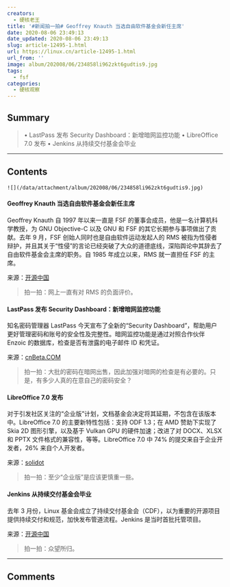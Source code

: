 ```yaml
---
creators:
  - 硬核老王
title: '#新闻拍一拍# Geoffrey Knauth 当选自由软件基金会新任主席'
date: 2020-08-06 23:49:13
date_updated: 2020-08-06 23:49:13
slug: article-12495-1.html
url: https://linux.cn/article-12495-1.html
url_from: ''
image: album/202008/06/234858li962zkt6gudtis9.jpg
tags:
  - fsf
categories:
  - 硬核观察
---
```


## Summary

> • LastPass 发布 Security Dashboard：新增暗网监控功能 • LibreOffice 7.0 发布 • Jenkins 从持续交付基金会毕业

***

<!-- more -->

## Contents

`![](/data/attachment/album/202008/06/234858li962zkt6gudtis9.jpg)`

#### Geoffrey Knauth 当选自由软件基金会新任主席

Geoffrey Knauth 自 1997 年以来一直是 FSF 的董事会成员，他是一名计算机科学教授，为 GNU Objective-C 以及 GNU 和 FSF 的其它长期参与事项做出了贡献。去年 9 月，FSF 创始人同时也是自由软件运动发起人的 RMS 被指为性侵者辩护，并且其关于“性侵”的言论已经突破了大众的道德底线，深陷舆论中其辞去了自由软件基金会主席的职务。自 1985 年成立以来，RMS 就一直担任 FSF 的主席。

来源：[开源中国](https://www.oschina.net/news/117725/fsf-president-geoffrey-knauth)

> 
> 拍一拍：网上一直有对 RMS 的负面评价。
> 
> 
> 

#### LastPass 发布 Security Dashboard：新增暗网监控功能

知名密码管理器 LastPass 今天宣布了全新的“Security Dashboard”，帮助用户更好管理密码和账号的安全性及完整性。暗网监控功能是通过对照合作伙伴 Enzoic 的数据库，检查是否有泄露的电子邮件 ID 和凭证。

来源：[cnBeta.COM](https://www.cnbeta.com/articles/tech/1012309.htm)

> 
> 拍一拍：大批的密码在暗网出售，因此加强对暗网的检查是有必要的。只是，有多少人真的在意自己的密码安全？
> 
> 
> 

#### LibreOffice 7.0 发布

对于引发社区关注的“企业版”计划，文档基金会决定将其延期，不包含在该版本中。LibreOffice 7.0 的主要新特性包括：支持 ODF 1.3；在 AMD 赞助下实现了 Skia 2D 图形引擎，以及基于 Vulkan GPU 的硬件加速；改进了对 DOCX、XLSX 和 PPTX 文件格式的兼容性，等等。LibreOffice 7.0 中 74% 的提交来自于企业开发者，26% 来自个人开发者。

来源：[solidot](https://www.solidot.org/story?sid=65161)

> 
> 拍一拍：至少“企业版”是应该更慎重一些。
> 
> 
> 

#### Jenkins 从持续交付基金会毕业

去年 3 月份，Linux 基金会成立了持续交付基金会（CDF），以为重要的开源项目提供持续交付和规范，加快发布管道流程。Jenkins 是当时首批托管项目。

来源：[开源中国](https://www.oschina.net/news/117723/cd-foundation-announces-jenkins-graduation)

> 
> 拍一拍：众望所归。
> 
> 
>

***

## Comments
